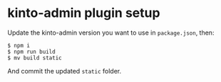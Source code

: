 # kinto-admin plugin setup

Update the kinto-admin version you want to use in `package.json`, then:

```
$ npm i
$ npm run build
$ mv build static
```

And commit the updated `static` folder.
